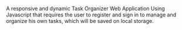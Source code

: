 A responsive and dynamic Task Organizer Web Application Using Javascript that requires the user to register and sign in to manage and organize his own tasks,  which will be saved on local storage.